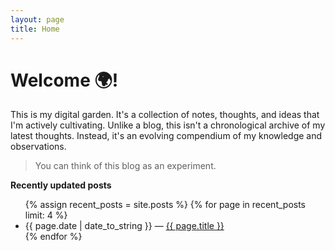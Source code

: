 ```yaml
---
layout: page
title: Home
---
```


# Welcome 🌍!
  
  
This is my digital garden. It's a collection of notes, thoughts, and ideas that I'm actively cultivating. Unlike a blog, this isn't a chronological archive of my latest thoughts. Instead, it's an evolving compendium of my knowledge and observations.
> You can think of this blog as an experiment.

<strong>Recently updated posts</strong>

<ul>
  {% assign recent_posts = site.posts %}
  {% for page in recent_posts limit: 4 %}
    <li>
      {{ page.date | date_to_string }} — <a class="internal-link" href="{{ site.baseurl }}{{ page.url }}">{{ page.title }}</a>
    </li>
  {% endfor %}
</ul>

<style>
  .wrapper {
    max-width: 46em;
  }
</style>

